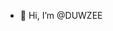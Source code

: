 - 👋 Hi, I’m @DUWZEE

<!---
DUWZEE/DUWZEE is a ✨ special ✨ repository because its `README.md` (this file) appears on your GitHub profile.
You can click the Preview link to take a look at your changes.
--->
